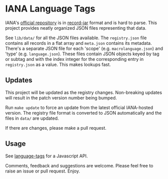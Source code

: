 # IANA Language Tags #

IANA's [official repository](http://www.iana.org/assignments/language-subtag-registry/language-subtag-registry) is in [record-jar](http://www.inter-locale.com/ID/draft-phillips-record-jar-01.html) format and is hard to parse. This project provides neatly organized JSON files representing that data.

See `lib/data/` for all the JSON files available. The `registry.json` file contains all records in a flat array and `meta.json` contains its metadata. There's a separate JSON file for each 'scope' (e.g. `macrolanguage.json`) and 'type' (e.g. `language.json`). These files contain JSON objects keyed by tag or subtag and with the index integer for the corresponding entry in `registry.json` as a value. This makes lookups fast.

## Updates ##

This project will be updated as the registry changes. Non-breaking updates will result in the patch version number being bumped.

Run `make update` to force an update from the latest official IANA-hosted version. The registry file format is converted to JSON automatically and the files in `data/` are updated.

If there are changes, please make a pull request.

## Usage ##

See [language-tags](https://github.com/mattcg/language-tags) for a Javascript API.

Comments, feedback and suggestions are welcome. Please feel free to raise an issue or pull request. Enjoy.
